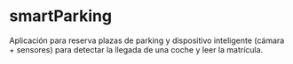 # smartParking
Aplicación para reserva plazas de parking y dispositivo inteligente (cámara + sensores) para detectar la llegada de una coche y leer la matrícula.
